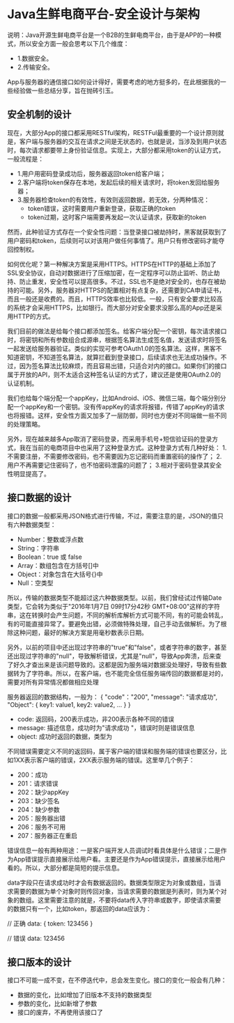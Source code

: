 # Java生鲜电商平台-安全设计与架构

说明：Java开源生鲜电商平台是一个B2B的生鲜电商平台，由于是APP的一种模式，所以安全方面一般会思考以下几个维度：
* 1.数据安全。
* 2.传输安全。

App与服务器的通信接口如何设计得好，需要考虑的地方挺多的，在此根据我的一些经验做一些总结分享，旨在抛砖引玉。

## 安全机制的设计

现在，大部分App的接口都采用RESTful架构，RESTFul最重要的一个设计原则就是，客户端与服务器的交互在请求之间是无状态的，也就是说，当涉及到用户状态时，每次请求都要带上身份验证信息。实现上，大部分都采用token的认证方式，一般流程是：
* 1.用户用密码登录成功后，服务器返回token给客户端；
* 2.客户端将token保存在本地，发起后续的相关请求时，将token发回给服务器；
* 3.服务器检查token的有效性，有效则返回数据，若无效，分两种情况：
    * token错误，这时需要用户重新登录，获取正确的token
    * token过期，这时客户端需要再发起一次认证请求，获取新的token

然而，此种验证方式存在一个安全性问题：当登录接口被劫持时，黑客就获取到了用户密码和token，后续则可以对该用户做任何事情了。用户只有修改密码才能夺回控制权。

如何优化呢？第一种解决方案是采用HTTPS。HTTPS在HTTP的基础上添加了SSL安全协议，自动对数据进行了压缩加密，在一定程序可以防止监听、防止劫持、防止重发，安全性可以提高很多。不过，SSL也不是绝对安全的，也存在被劫持的可能。另外，服务器对HTTPS的配置相对有点复杂，还需要到CA申请证书，而且一般还是收费的。而且，HTTPS效率也比较低。一般，只有安全要求比较高的系统才会采用HTTPS，比如银行。而大部分对安全要求没那么高的App还是采用HTTP的方式。

我们目前的做法是给每个接口都添加签名。给客户端分配一个密钥，每次请求接口时，将密钥和所有参数组合成源串，根据签名算法生成签名值，发送请求时将签名一起发送给服务器验证。类似的实现可参考OAuth1.0的签名算法。这样，黑客不知道密钥，不知道签名算法，就算拦截到登录接口，后续请求也无法成功操作。不过，因为签名算法比较麻烦，而且容易出错，只适合对内的接口。如果你们的接口属于开放的API，则不太适合这种签名认证的方式了，建议还是使用OAuth2.0的认证机制。

我们也给每个端分配一个appKey，比如Android、iOS、微信三端，每个端分别分配一个appKey和一个密钥。没有传appKey的请求将报错，传错了appKey的请求也将报错。这样，安全性方面又加多了一层防御，同时也方便对不同端做一些不同的处理策略。

另外，现在越来越多App取消了密码登录，而采用手机号+短信验证码的登录方式，我在当前的电商项目中也采用了这种登录方式。这种登录方式有几种好处：
1.不需要注册，不需要修改密码，也不需要因为忘记密码而重置密码的操作了；
2.用户不再需要记住密码了，也不怕密码泄露的问题了；
3.相对于密码登录其安全性明显提高了。

## 接口数据的设计
接口的数据一般都采用JSON格式进行传输，不过，需要注意的是，JSON的值只有六种数据类型：
* Number：整数或浮点数
* String：字符串
* Boolean：true 或 false
* Array：数组包含在方括号[]中
* Object：对象包含在大括号{}中
* Null：空类型

所以，传输的数据类型不能超过这六种数据类型。以前，我们曾经试过传输Date类型，它会转为类似于"2016年1月7日 09时17分42秒 GMT+08:00"这样的字符串，这在转换时会产生问题，不同的解析库解析方式可能不同，有的可能会转乱，有的可能直接异常了。要避免出错，必须做特殊处理，自己手动去做解析。为了根除这种问题，最好的解决方案是用毫秒数表示日期。

另外，以前的项目中还出现过字符串的"true"和"false"，或者字符串的数字，甚至还出现过字符串的"null"，导致解析错误，尤其是"null"，导致App奔溃，后来查了好久才查出来是该问题导致的。这都是因为服务端对数据没处理好，导致有些数据转为了字符串。所以，在客户端，也不能完全信任服务端传回的数据都是对的，需要对所有异常情况都做相应处理

服务器返回的数据结构，一般为：
{
    "code"："200",
    "message": "请求成功",
    "Object": { key1: value1, key2: value2, ... }
}

* code: 返回码，200表示成功，非200表示各种不同的错误
* message: 描述信息，成功时为"请求成功 "，错误时则是错误信息
* object: 成功时返回的数据，类型为

不同错误需要定义不同的返回码，属于客户端的错误和服务端的错误也要区分，比如1XX表示客户端的错误，2XX表示服务端的错误。这里举几个例子：
* 200：成功
* 201：请求错误
* 202：缺少appKey
* 203：缺少签名
* 204：缺少参数
* 205：服务器出错
* 206：服务不可用
* 207：服务器正在重启

错误信息一般有两种用途：一是客户端开发人员调试时看具体是什么错误；二是作为App错误提示直接展示给用户看。主要还是作为App错误提示，直接展示给用户看的。所以，大部分都是简短的提示信息。

data字段只在请求成功时才会有数据返回的。数据类型限定为对象或数组，当请求需要的数据为单个对象时则传回对象，当请求需要的数据是列表时，则为某个对象的数组。这里需要注意的就是，不要将data传入字符串或数字，即使请求需要的数据只有一个，比如token，那返回的data应该为：

// 正确
data: { token: 123456 }

// 错误
data: 123456

## 接口版本的设计
接口不可能一成不变，在不停迭代中，总会发生变化。接口的变化一般会有几种：
* 数据的变化，比如增加了旧版本不支持的数据类型
* 参数的变化，比如新增了参数
* 接口的废弃，不再使用该接口了
